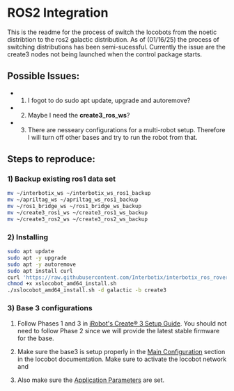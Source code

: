 # ROS2 Integration

This is the readme for the process of switch the locobots from the noetic distribtion to the ros2 galactic distribution. As of (01/16/25) the process of switching distributions has been semi-sucessful. Currently the issue are the create3 nodes not being launched when the control package starts.

## Possible Issues:

- 1. I fogot to do sudo apt update, upgrade and autoremove?
- 2. Maybe I need the **create3_ros_ws**?
- 3. There are nesseary configurations for a multi-robot setup. Therefore I will turn off other bases and try to run the robot from that. 

## Steps to reproduce:

### 1) Backup existing ros1 data set

```bash
mv ~/interbotix_ws ~/interbotix_ws_ros1_backup
mv ~/apriltag_ws ~/apriltag_ws_ros1_backup
mv ~/ros1_bridge_ws ~/ros1_bridge_ws_backup
mv ~/create3_ros1_ws ~/create3_ros1_ws_backup
mv ~/create3_ros2_ws ~/create3_ros2_ws_backup
```

### 2) Installing

```bash
sudo apt update
sudo apt -y upgrade
sudo apt -y autoremove
sudo apt install curl
curl 'https://raw.githubusercontent.com/Interbotix/interbotix_ros_rovers/main/interbotix_ros_xslocobots/install/amd64/xslocobot_amd64_install.sh' > xslocobot_amd64_install.sh
chmod +x xslocobot_amd64_install.sh
./xslocobot_amd64_install.sh -d galactic -b create3
```

### 3) Base 3 configurations

1. Follow Phases 1 and 3 in [iRobot's Create® 3 Setup Guide](https://edu.irobot.com/create3-setup). You should not need to follow Phase 2 since we will provide the latest stable firmware for the base.

2. Make sure the base3 is setup properly in the [Main Configuration](https://docs.trossenrobotics.com/interbotix_xslocobots_docs/getting_started/create3_configuration.html#main-configuration) section in the locobot documentation. Make sure to activate the locobot network and 

3. Also make sure the [Application Parameters](https://docs.trossenrobotics.com/interbotix_xslocobots_docs/getting_started/create3_configuration.html#application-ros-2-parameters-file) are set. 




